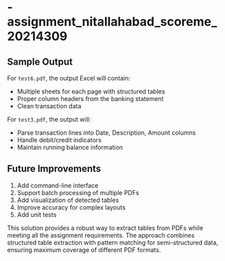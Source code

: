 # -assignment_nitallahabad_scoreme_20214309

## Sample Output

For `test6.pdf`, the output Excel will contain:
- Multiple sheets for each page with structured tables
- Proper column headers from the banking statement
- Clean transaction data

For `test3.pdf`, the output will:
- Parse transaction lines into Date, Description, Amount columns
- Handle debit/credit indicators
- Maintain running balance information

## Future Improvements

1. Add command-line interface
2. Support batch processing of multiple PDFs
3. Add visualization of detected tables
4. Improve accuracy for complex layouts
5. Add unit tests

This solution provides a robust way to extract tables from PDFs while meeting all the assignment requirements. The approach combines structured table extraction with pattern matching for semi-structured data, ensuring maximum coverage of different PDF formats.
